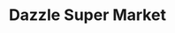 ---
title: "Dazzle Super Market"
url: /bengaluru-karnataka/dazzle-super-market/
shop: Supermarkt
---